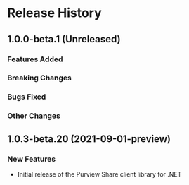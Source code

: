 # Release History

## 1.0.0-beta.1 (Unreleased)

### Features Added

### Breaking Changes

### Bugs Fixed

### Other Changes

## 1.0.3-beta.20 (2021-09-01-preview)

### New Features

- Initial release of the Purview Share client library for .NET
